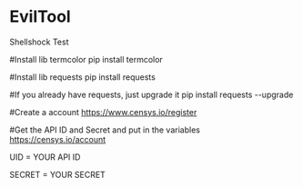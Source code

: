# EvilTool
Shellshock Test

#Install lib termcolor
pip install termcolor

#Install lib requests
pip install requests

#If you already have requests, just upgrade it
pip install requests --upgrade

#Create a account 
https://www.censys.io/register

#Get the API ID and Secret and put in the variables
https://censys.io/account

UID = YOUR API ID

SECRET = YOUR SECRET
